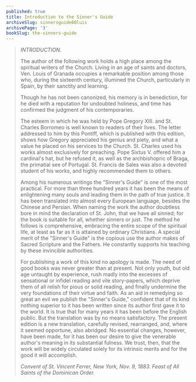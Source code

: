 ```yaml
---
published: true
title: Introduction to the Sinner's Guide
archiveSlug: sinnersguide00luis
archivePage: '3'
bookSlug: the-sinners-guide
---
```


> *INTRODUCTION.*
>
> The author of the following work holds a high place among the spiritual writers of the Church. Living in an age of saints and doctors, Ven. Louis of Granada occupies a remarkable position among those who, during the sixteenth century, illumined the Church, particularly in Spain, by their sanctity and learning.
>
> Though he has not been canonized, his memory is in benediction, for he died with a reputation for undoubted holiness, and time has confirmed the judgment of his contemporaries.
>
> The esteem in which he was held by Pope Gregory XIII. and St. Charles Borromeo is well known to readers of their lives. The letter addressed to him by this Pontiff, which is published with this edition, shows how Gregory appreciated his genius and piety, and what a value he placed on his services to the Church. St. Charles used his works almost exclusively for preaching. Pope Sixtus V. offered him a cardinal's hat, but he refused it, as well as the archbishopric of Braga, the primatial see of Portugal. St. Francis de Sales was also a devoted student of his works, and highly recommended them to others.
>
> Among his numerous writings the "Sinner's Guide" is one of the most practical. For more than three hundred years it has been the means of enlightening many souls and leading them in the path of true justice. It has been translated into almost every European language, besides the Chinese and Persian. When naming the work the author doubtless bore in mind the declaration of St. John, that we have all sinned; for the book is suitable for all, whether sinners or just. The method he follows is comprehensive, embracing the entire scope of the spiritual life, at least as far as it is attained by ordinary Christians. A special merit of the "Sinner's Guide" is the copious use the author makes of Sacred Scripture and the Fathers. He constantly supports his teaching by these invincible authorities.
>
> For publishing a work of this kind no apology is made. The need of good books was never greater than at present. Not only youth, but old age untaught by experience, rush madly into the excesses of sensational or infidel reading and vile story-papers, which deprive them of all relish for pious or solid reading, and finally undermine the very foundations of their virtue and faith. As an aid in remedying so great an evil we publish the "Sinner's Guide," confident that of its kind nothing superior to it has been written since its author first gave it to the world. It is true that for many years it has been before the English public. But the translation was by no means satisfactory. The present edition is a new translation, carefully revised, rearranged, and, where it seemed opportune, also abridged. No essential changes, however, have been made, for it has been our desire to give the venerable author's meaning in its substantial fulness. We trust, then, that the work will be widely circulated solely for its intrinsic merits and for the good it will accomplish.
>
> *Convent of St. Vincent Ferrer,*
> *New York, Nov. 9, 1883.*
> *Feast of All Saints of the Dominican Order.*
